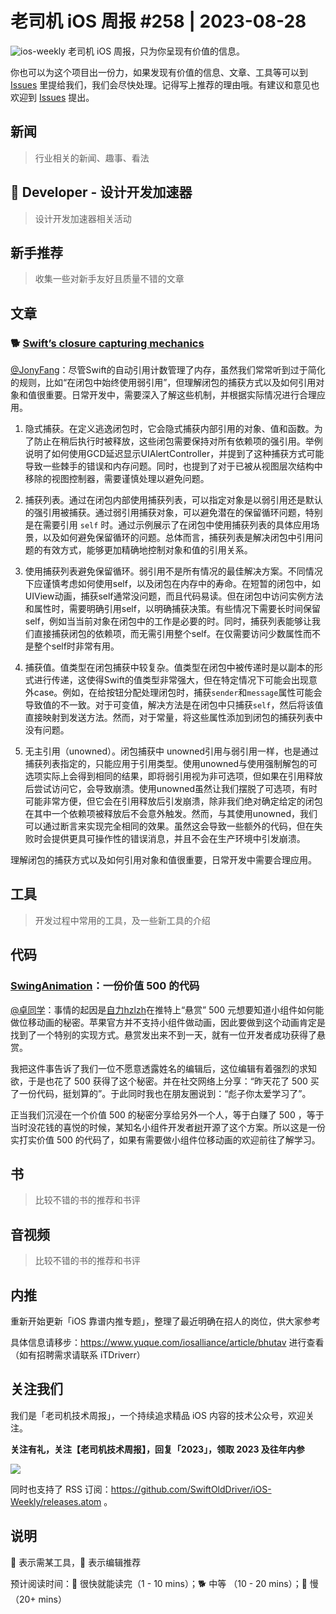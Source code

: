 # 老司机 iOS 周报 #258 | 2023-08-28

![ios-weekly](https://github.com/SwiftOldDriver/iOS-Weekly/blob/master/assets/ios-weekly.png?raw=true)
老司机 iOS 周报，只为你呈现有价值的信息。

你也可以为这个项目出一份力，如果发现有价值的信息、文章、工具等可以到 [Issues](https://github.com/SwiftOldDriver/iOS-Weekly/issues) 里提给我们，我们会尽快处理。记得写上推荐的理由哦。有建议和意见也欢迎到 [Issues](https://github.com/SwiftOldDriver/iOS-Weekly/issues) 提出。

## 新闻

> 行业相关的新闻、趣事、看法

##  Developer - 设计开发加速器

> 设计开发加速器相关活动

## 新手推荐

> 收集一些对新手友好且质量不错的文章

## 文章

### 🐕 [Swift’s closure capturing mechanics](https://www.swiftbysundell.com/articles/swifts-closure-capturing-mechanics/)

[@JonyFang](https://github.com/JonyFang)：尽管Swift的自动引用计数管理了内存，虽然我们常常听到过于简化的规则，比如“在闭包中始终使用弱引用”，但理解闭包的捕获方式以及如何引用对象和值很重要。日常开发中，需要深入了解这些机制，并根据实际情况进行合理应用。

1. 隐式捕获。在定义逃逸闭包时，它会隐式捕获内部引用的对象、值和函数。为了防止在稍后执行时被释放，这些闭包需要保持对所有依赖项的强引用。举例说明了如何使用GCD延迟显示UIAlertController，并提到了这种捕获方式可能导致一些棘手的错误和内存问题。同时，也提到了对于已被从视图层次结构中移除的视图控制器，需要谨慎处理以避免问题。

2. 捕获列表。通过在闭包内部使用捕获列表，可以指定对象是以弱引用还是默认的强引用被捕获。通过弱引用捕获对象，可以避免潜在的保留循环问题，特别是在需要引用 `self` 时。通过示例展示了在闭包中使用捕获列表的具体应用场景，以及如何避免保留循环的问题。总体而言，捕获列表是解决闭包中引用问题的有效方式，能够更加精确地控制对象和值的引用关系。

3. 使用捕获列表避免保留循环。弱引用不是所有情况的最佳解决方案。不同情况下应谨慎考虑如何使用self，以及闭包在内存中的寿命。在短暂的闭包中，如UIView动画，捕获self通常没问题，而且代码易读。但在闭包中访问实例方法和属性时，需要明确引用self，以明确捕获决策。有些情况下需要长时间保留self，例如当当前对象在闭包中的工作是必要的时。同时，捕获列表能够让我们直接捕获闭包的依赖项，而无需引用整个self。在仅需要访问少数属性而不是整个self时非常有用。

4. 捕获值。值类型在闭包捕获中较复杂。值类型在闭包中被传递时是以副本的形式进行传递，这使得Swift的值类型非常强大，但在特定情况下可能会出现意外case。例如，在给按钮分配处理闭包时，捕获`sender`和`message`属性可能会导致值的不一致。对于可变值，解决方法是在闭包中只捕获`self`，然后将该值直接映射到发送方法。然而，对于常量，将这些属性添加到闭包的捕获列表中没有问题。

5. 无主引用（unowned）。闭包捕获中 unowned引用与弱引用一样，也是通过捕获列表指定的，只能应用于引用类型。使用unowned与使用强制解包的可选项实际上会得到相同的结果，即将弱引用视为非可选项，但如果在引用释放后尝试访问它，会导致崩溃。使用unowned虽然让我们摆脱了可选项，有时可能非常方便，但它会在引用释放后引发崩溃，除非我们绝对确定给定的闭包在其中一个依赖项被释放后不会意外触发。然而，与其使用unowned，我们可以通过断言来实现完全相同的效果。虽然这会导致一些额外的代码，但在失败时会提供更具可操作性的错误消息，并且不会在生产环境中引发崩溃。

理解闭包的捕获方式以及如何引用对象和值很重要，日常开发中需要合理应用。

## 工具

> 开发过程中常用的工具，及一些新工具的介绍

## 代码
### **[SwingAnimation](https://github.com/TopWidgets/SwingAnimation)**：一份价值 500 的代码

[@卓同学](https://twitter.com/bestlacklock)：事情的起因是[自力hzlzh]( https://twitter.com/hzlzh/status/1692205775928836405?s=20)在推特上“悬赏” 500 元想要知道小组件如何能做位移动画的秘密。苹果官方并不支持小组件做动画，因此要做到这个动画肯定是找到了一个特别的实现方式。悬赏发出来不到一天，就有一位开发者成功获得了悬赏。

我把这件事告诉了我们一位不愿意透露姓名的编辑后，这位编辑有着强烈的求知欲，于是也花了 500 获得了这个秘密。并在社交网络上分享：“昨天花了 500 买了一份代码，挺划算的”。于此同时我也在朋友圈说到：“彪子你太爱学习了”。

正当我们沉浸在一个价值 500 的秘密分享给另外一个人，等于白赚了 500 ，等于当时没花钱的喜悦的时候，某知名小组件开发者[树](https://twitter.com/_Octree)开源了这个方案。所以这是一份实打实价值 500 的代码了，如果有需要做小组件位移动画的欢迎前往了解学习。

## 书

> 比较不错的书的推荐和书评

## 音视频

> 比较不错的书的推荐和书评

## 内推

重新开始更新「iOS 靠谱内推专题」，整理了最近明确在招人的岗位，供大家参考

具体信息请移步：https://www.yuque.com/iosalliance/article/bhutav 进行查看（如有招聘需求请联系 iTDriverr）

## 关注我们

我们是「老司机技术周报」，一个持续追求精品 iOS 内容的技术公众号，欢迎关注。

**关注有礼，关注【老司机技术周报】，回复「2023」，领取 2023 及往年内参**

![](https://github.com/SwiftOldDriver/iOS-Weekly/blob/master/assets/qrcode_for_wechat.jpg?raw=true)

同时也支持了 RSS 订阅：https://github.com/SwiftOldDriver/iOS-Weekly/releases.atom 。

## 说明

🚧 表示需某工具，🌟 表示编辑推荐

预计阅读时间：🐎 很快就能读完（1 - 10 mins）；🐕 中等 （10 - 20 mins）；🐢 慢（20+ mins）
